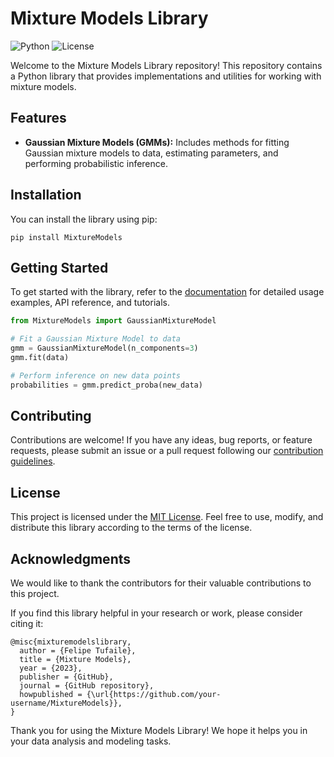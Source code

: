 # Mixture Models Library

![Python](https://img.shields.io/badge/Python-3.9%2B-blue)
![License](https://img.shields.io/badge/License-MIT-green)

Welcome to the Mixture Models Library repository! This repository contains a Python library that provides implementations and utilities for working with mixture models.

## Features

- **Gaussian Mixture Models (GMMs):** Includes methods for fitting Gaussian mixture models to data, estimating parameters, and performing probabilistic inference.

## Installation

You can install the library using pip:

```shell
pip install MixtureModels
```

## Getting Started

To get started with the library, refer to the [documentation](https://github.com/your-username/mixture-models-library/docs) for detailed usage examples, API reference, and tutorials.

```python
from MixtureModels import GaussianMixtureModel

# Fit a Gaussian Mixture Model to data
gmm = GaussianMixtureModel(n_components=3)
gmm.fit(data)

# Perform inference on new data points
probabilities = gmm.predict_proba(new_data)
```

## Contributing

Contributions are welcome! If you have any ideas, bug reports, or feature requests, please submit an issue or a pull request following our [contribution guidelines](CONTRIBUTING.md).

## License

This project is licensed under the [MIT License](LICENSE). Feel free to use, modify, and distribute this library according to the terms of the license.

## Acknowledgments

We would like to thank the contributors for their valuable contributions to this project.

If you find this library helpful in your research or work, please consider citing it:

```
@misc{mixturemodelslibrary,
  author = {Felipe Tufaile},
  title = {Mixture Models},
  year = {2023},
  publisher = {GitHub},
  journal = {GitHub repository},
  howpublished = {\url{https://github.com/your-username/MixtureModels}},
}
```

Thank you for using the Mixture Models Library! We hope it helps you in your data analysis and modeling tasks.
